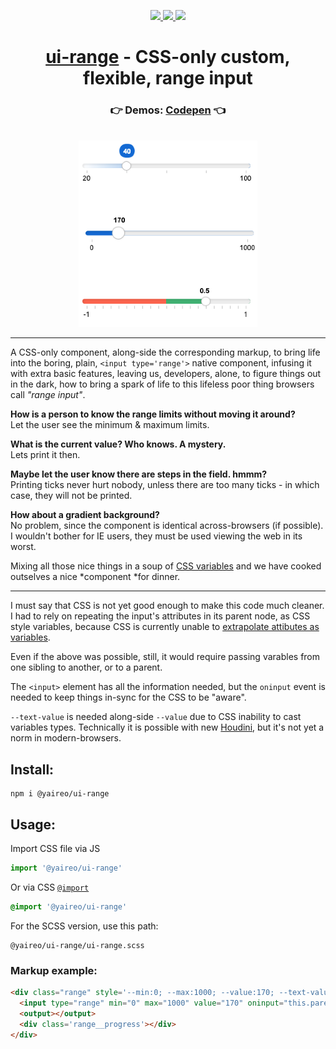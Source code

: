 <p align="center">
  <a href='https://www.npmjs.com/package/@yaireo/ui-range'>
      <img src="https://img.shields.io/npm/v/@yaireo/ui-range.svg" />
  </a>
  <a href='https://simple.wikipedia.org/wiki/MIT_License'>
      <img src="https://img.shields.io/badge/license-MIT-lightgrey" />
  </a>
  <img src="https://img.shields.io/bundlephobia/minzip/@yaireo/ui-range" />
</p>

<h1 align="center">
  <a href='https://yaireo.github.io/ui-range'>ui-range</a> - CSS-only custom, flexible, range input
</h1>

<h3 align="center">
  👉 Demos: <a href='https://codepen.io/vsync/pen/mdEJMLv?editors=1100 target='_blank'>Codepen</a> 👈
</h3>

<p align="center">
<br>
  <a href='https://codepen.io/vsync/pen/mdEJMLv?editors=1100'>
    <img src="./screen.png?sanitize=true" style='max-width: 820px' />
  </a>
<br>
<p>

----

A CSS-only component, along-side the corresponding markup, to bring life into the boring, plain, `<input type='range'>` native component, infusing it with extra basic features, leaving us, developers, alone, to figure things out in the dark, how to bring a spark of life to this lifeless poor thing browsers call *"range input"*.

**How is a person to know the range limits without moving it around?** <br>
Let the user see the minimum & maximum limits.

**What is the current value? Who knows. A mystery.**<br>
Lets print it then.

**Maybe let the user know there are steps in the field. hmmm?**<br>
Printing ticks never hurt nobody, unless there are too many ticks - in which case, they will not be printed.

**How about a gradient background?**<br>
No problem, since the component is identical across-browsers (if possible). I wouldn't bother for IE users, they must be used viewing the web in its worst.

Mixing all those nice things in a soup of [CSS variables](https://github.com/yairEO/ui-range/blob/master/ui-range.scss#L2-L22) and we have cooked outselves a nice *component *for dinner.

---

I must say that CSS is not yet good enough to make this code much cleaner. I had to rely on repeating the input's attributes in its parent node, as CSS style variables, because CSS is currently unable to [extrapolate attibutes as variables](https://github.com/w3c/csswg-drafts/issues/4482).

Even if the above was possible, still, it would require passing varables from one sibling to another, or to a parent.

The `<input>` element has all the information needed, but the `oninput` event is needed to keep things in-sync for the CSS to be "aware".

`--text-value` is needed along-side `--value` due to CSS inability to cast variables types. Technically
it is possible with new [Houdini](https://developer.mozilla.org/en-US/docs/Web/Houdini), but it's not yet a norm in modern-browsers.

## Install:

```
npm i @yaireo/ui-range
```

## Usage:

Import CSS file via JS

```js
import '@yaireo/ui-range'
```

Or via CSS [`@import`](https://stackoverflow.com/q/10036977/104380)

```css
@import '@yaireo/ui-range'
```

For the SCSS version, use this path:

    @yaireo/ui-range/ui-range.scss

### Markup example:

```html
<div class="range" style='--min:0; --max:1000; --value:170; --text-value:"170";'>
  <input type="range" min="0" max="1000" value="170" oninput="this.parentNode.style.setProperty('--value',this.value); this.parentNode.style.setProperty('--text-value', JSON.stringify(this.value))">
  <output></output>
  <div class='range__progress'></div>
</div>
```
